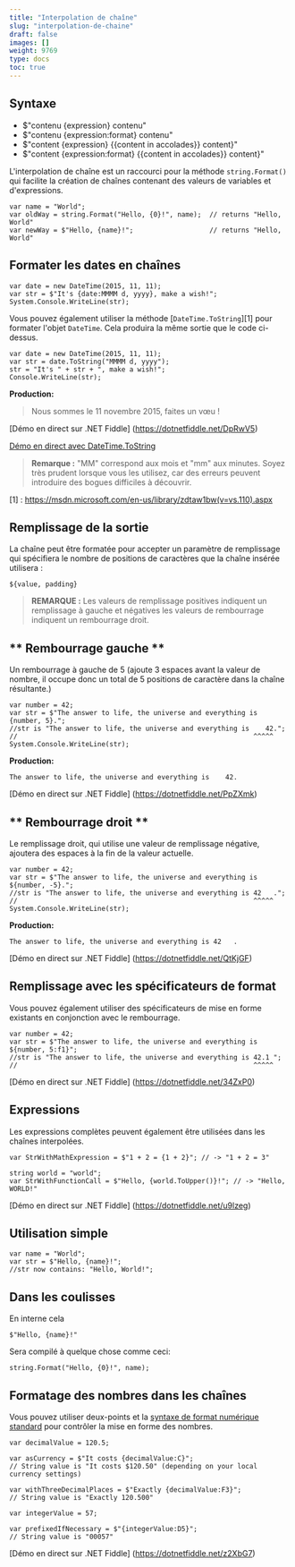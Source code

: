 ```yaml
---
title: "Interpolation de chaîne"
slug: "interpolation-de-chaine"
draft: false
images: []
weight: 9769
type: docs
toc: true
---
```


## Syntaxe
- $"contenu {expression} contenu"
- $"contenu {expression:format} contenu"
- $"content {expression} {{content in accolades}} content}"
- $"content {expression:format} {{content in accolades}} content}"

L'interpolation de chaîne est un raccourci pour la méthode `string.Format()` qui facilite la création de chaînes contenant des valeurs de variables et d'expressions.

    var name = "World";
    var oldWay = string.Format("Hello, {0}!", name);  // returns "Hello, World"
    var newWay = $"Hello, {name}!";                   // returns "Hello, World"

## Formater les dates en chaînes
    var date = new DateTime(2015, 11, 11);
    var str = $"It's {date:MMMM d, yyyy}, make a wish!";
    System.Console.WriteLine(str);

Vous pouvez également utiliser la méthode [`DateTime.ToString`][1] pour formater l'objet `DateTime`. Cela produira la même sortie que le code ci-dessus.

    var date = new DateTime(2015, 11, 11);
    var str = date.ToString("MMMM d, yyyy");
    str = "It's " + str + ", make a wish!";
    Console.WriteLine(str);

**Production:**
>Nous sommes le 11 novembre 2015, faites un vœu !

[Démo en direct sur .NET Fiddle] (https://dotnetfiddle.net/DpRwV5)

[Démo en direct avec DateTime.ToString](https://dotnetfiddle.net/YnV9J0)

> **Remarque :** "MM" correspond aux mois et "mm" aux minutes. Soyez très prudent lorsque vous les utilisez, car des erreurs peuvent introduire des bogues difficiles à découvrir.


[1] : https://msdn.microsoft.com/en-us/library/zdtaw1bw(v=vs.110).aspx

## Remplissage de la sortie
La chaîne peut être formatée pour accepter un paramètre de remplissage qui spécifiera le nombre de positions de caractères que la chaîne insérée utilisera :

    ${value, padding}

> **REMARQUE :** Les valeurs de remplissage positives indiquent un remplissage à gauche et négatives
> les valeurs de rembourrage indiquent un rembourrage droit.

** Rembourrage gauche **
----

Un rembourrage à gauche de 5 (ajoute 3 espaces avant la valeur de nombre, il occupe donc un total de 5 positions de caractère dans la chaîne résultante.)

    var number = 42;
    var str = $"The answer to life, the universe and everything is {number, 5}.";
    //str is "The answer to life, the universe and everything is    42.";
    //                                                           ^^^^^
    System.Console.WriteLine(str);
    
**Production:**
       
    The answer to life, the universe and everything is    42.
[Démo en direct sur .NET Fiddle] (https://dotnetfiddle.net/PpZXmk)

** Rembourrage droit **
----

Le remplissage droit, qui utilise une valeur de remplissage négative, ajoutera des espaces à la fin de la valeur actuelle.

    var number = 42;
    var str = $"The answer to life, the universe and everything is ${number, -5}.";
    //str is "The answer to life, the universe and everything is 42   .";
    //                                                           ^^^^^
    System.Console.WriteLine(str);

**Production:**

    The answer to life, the universe and everything is 42   .

[Démo en direct sur .NET Fiddle] (https://dotnetfiddle.net/QtKjGF)

**Remplissage avec les spécificateurs de format**
----

Vous pouvez également utiliser des spécificateurs de mise en forme existants en conjonction avec le rembourrage.

    var number = 42;
    var str = $"The answer to life, the universe and everything is ${number, 5:f1}";
    //str is "The answer to life, the universe and everything is 42.1 ";
    //                                                           ^^^^^

[Démo en direct sur .NET Fiddle] (https://dotnetfiddle.net/34ZxP0)



## Expressions
Les expressions complètes peuvent également être utilisées dans les chaînes interpolées.

    var StrWithMathExpression = $"1 + 2 = {1 + 2}"; // -> "1 + 2 = 3"
    
    string world = "world";
    var StrWithFunctionCall = $"Hello, {world.ToUpper()}!"; // -> "Hello, WORLD!"


[Démo en direct sur .NET Fiddle] (https://dotnetfiddle.net/u9lzeg)



## Utilisation simple
    var name = "World";
    var str = $"Hello, {name}!";
    //str now contains: "Hello, World!";

## Dans les coulisses

En interne cela

    $"Hello, {name}!" 

Sera compilé à quelque chose comme ceci:

    string.Format("Hello, {0}!", name);

    


## Formatage des nombres dans les chaînes
Vous pouvez utiliser deux-points et la [syntaxe de format numérique standard](https://msdn.microsoft.com/en-us/library/dwhawy9k.aspx) pour contrôler la mise en forme des nombres.

    var decimalValue = 120.5;

    var asCurrency = $"It costs {decimalValue:C}";
    // String value is "It costs $120.50" (depending on your local currency settings)

    var withThreeDecimalPlaces = $"Exactly {decimalValue:F3}";
    // String value is "Exactly 120.500"

    var integerValue = 57;

    var prefixedIfNecessary = $"{integerValue:D5}";
    // String value is "00057"


[Démo en direct sur .NET Fiddle] (https://dotnetfiddle.net/z2XbG7)

